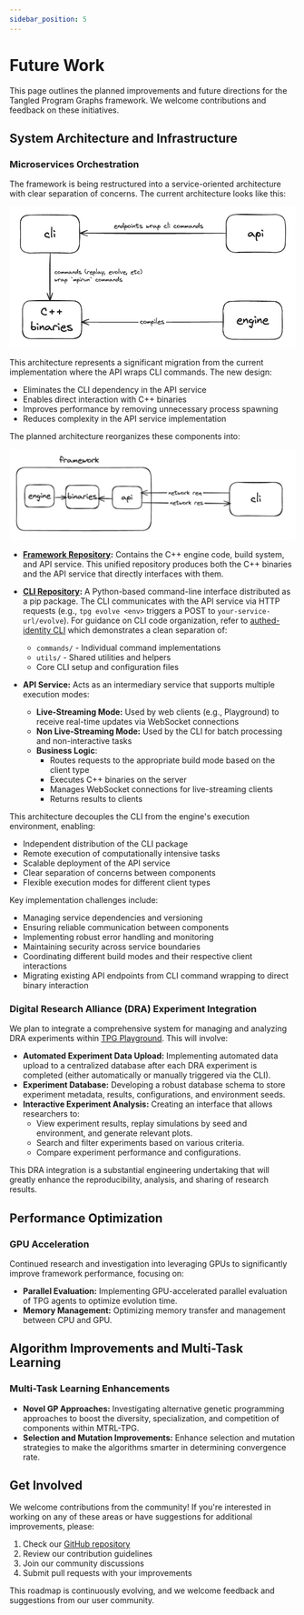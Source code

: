 ```yaml
---
sidebar_position: 5
---
```


# Future Work

This page outlines the planned improvements and future directions for the Tangled Program Graphs framework. We welcome contributions and feedback on these initiatives.

## System Architecture and Infrastructure

### Microservices Orchestration

The framework is being restructured into a service-oriented architecture with clear separation of concerns. The current architecture looks like this:

![Current Architecture: API wraps CLI commands, which then wrap mpirun commands to execute C++ binaries compiled from the engine](/img/current-arch.png)

This architecture represents a significant migration from the current implementation where the API wraps CLI commands. The new design:

- Eliminates the CLI dependency in the API service
- Enables direct interaction with C++ binaries
- Improves performance by removing unnecessary process spawning
- Reduces complexity in the API service implementation

The planned architecture reorganizes these components into:

![Planned Architecture: Framework repository contains engine, binaries, and API service. CLI communicates via network requests](/img/planned-arch.png)

- **[Framework Repository](https://github.com/TangledProgramGraphs/framework):** Contains the C++ engine code, build system, and API service. This unified repository produces both the C++ binaries and the API service that directly interfaces with them.
- **[CLI Repository](https://github.com/TangledProgramGraphs/cli):** A Python-based command-line interface distributed as a pip package. The CLI communicates with the API service via HTTP requests (e.g., `tpg evolve <env>` triggers a POST to `your-service-url/evolve`).
  For guidance on CLI code organization, refer to [authed-identity CLI](https://github.com/authed-dev/authed-identity/tree/main/authed/cli) which demonstrates a clean separation of:

  - `commands/` - Individual command implementations
  - `utils/` - Shared utilities and helpers
  - Core CLI setup and configuration files

- **API Service:** Acts as an intermediary service that supports multiple execution modes:
  - **Live-Streaming Mode:** Used by web clients (e.g., Playground) to receive real-time updates via WebSocket connections
  - **Non Live-Streaming Mode:** Used by the CLI for batch processing and non-interactive tasks
  - **Business Logic**:
    - Routes requests to the appropriate build mode based on the client type
    - Executes C++ binaries on the server
    - Manages WebSocket connections for live-streaming clients
    - Returns results to clients

This architecture decouples the CLI from the engine's execution environment, enabling:

- Independent distribution of the CLI package
- Remote execution of computationally intensive tasks
- Scalable deployment of the API service
- Clear separation of concerns between components
- Flexible execution modes for different client types

Key implementation challenges include:

- Managing service dependencies and versioning
- Ensuring reliable communication between components
- Implementing robust error handling and monitoring
- Maintaining security across service boundaries
- Coordinating different build modes and their respective client interactions
- Migrating existing API endpoints from CLI command wrapping to direct binary interaction

### Digital Research Alliance (DRA) Experiment Integration

We plan to integrate a comprehensive system for managing and analyzing DRA experiments within [TPG Playground](https://github.com/TangledProgramGraphs/playground). This will involve:

- **Automated Experiment Data Upload:** Implementing automated data upload to a centralized database after each DRA experiment is completed (either automatically or manually triggered via the CLI).
- **Experiment Database:** Developing a robust database schema to store experiment metadata, results, configurations, and environment seeds.
- **Interactive Experiment Analysis:** Creating an interface that allows researchers to:
  - View experiment results, replay simulations by seed and environment, and generate relevant plots.
  - Search and filter experiments based on various criteria.
  - Compare experiment performance and configurations.

This DRA integration is a substantial engineering undertaking that will greatly enhance the reproducibility, analysis, and sharing of research results.

## Performance Optimization

### GPU Acceleration

Continued research and investigation into leveraging GPUs to significantly improve framework performance, focusing on:

- **Parallel Evaluation:** Implementing GPU-accelerated parallel evaluation of TPG agents to optimize evolution time.
- **Memory Management:** Optimizing memory transfer and management between CPU and GPU.

## Algorithm Improvements and Multi-Task Learning

### Multi-Task Learning Enhancements

- **Novel GP Approaches:** Investigating alternative genetic programming approaches to boost the diversity, specialization, and competition of components within MTRL-TPG.
- **Selection and Mutation Improvements:** Enhance selection and mutation strategies to make the algorithms smarter in determining convergence rate.

## Get Involved

We welcome contributions from the community! If you're interested in working on any of these areas or have suggestions for additional improvements, please:

1. Check our [GitHub repository](https://github.com/tangledprogramgraphs)
2. Review our contribution guidelines
3. Join our community discussions
4. Submit pull requests with your improvements

This roadmap is continuously evolving, and we welcome feedback and suggestions from our user community.
